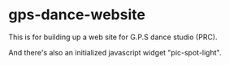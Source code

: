 # gps-dance-website
This is for building up a web site for G.P.S dance studio (PRC).

And there's also an initialized javascript widget "pic-spot-light".
